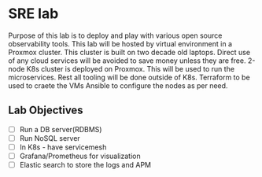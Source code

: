 # SRE lab
Purpose of this lab is to deploy and play with various open source observability tools. This lab will be hosted by virtual environment in a Proxmox cluster. This cluster is built on two decade old laptops. Direct use of any cloud services will be avoided to save money unless they are free.
2-node K8s cluster is deployed on Proxmox. This will be used to run the microservices. Rest all tooling will be done outside of K8s. 
Terraform to be used to craete the VMs
Ansible to configure the nodes as per need.

## Lab Objectives
- [ ] Run a DB server(RDBMS)
- [ ] Run NoSQL server
- [ ] In K8s - have servicemesh
- [ ] Grafana/Prometheus for visualization
- [ ] Elastic search to store the logs and APM